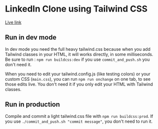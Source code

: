 # LinkedIn Clone using Tailwind CSS

[Live link](https://linkedin-tailwind.netlify.app)

## Run in dev mode

In dev mode you need the full heavy tailwind.css because when you add Tailwind classes in your HTML, it will works directly, in some milliseconds. Be sure to run : `npm run buildcss:dev` if you use `commit_and_push.sh` you don't need it.

When you need to edit your tailwind.config.js (like testing colors) or your custom CSS (`main.css`), you can run `npm run onchange` on one tab, to see those edits live. You don't need it if you only edit your HTML with Tailwind classes.

## Run in production

Compile and commit a light tailwind.css file with `npm run buildcss:prod`. If you use `./commit_and_push.sh "commit message"`, you don't need to run it.

